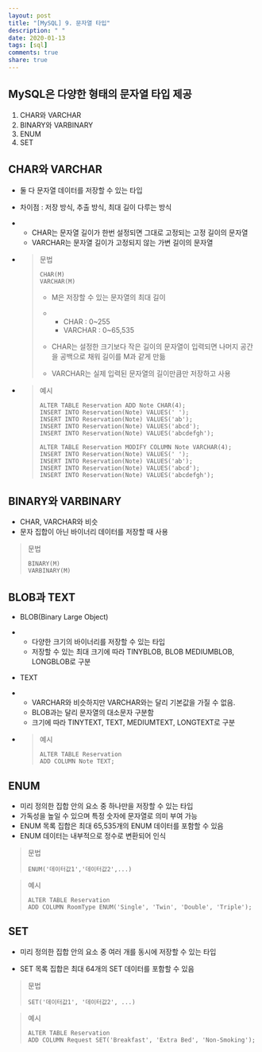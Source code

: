 ```yaml
---
layout: post
title: "[MySQL] 9. 문자열 타입"
description: " "
date: 2020-01-13
tags: [sql]
comments: true
share: true
---
```


## MySQL은 다양한 형태의 문자열 타입 제공

1. CHAR와 VARCHAR
2. BINARY와 VARBINARY
3. ENUM
4. SET

 

## CHAR와 VARCHAR

- 둘 다 문자열 데이터를 저장할 수 있는 타입

- 차이점 : 저장 방식, 추출 방식, 최대 길이 다루는 방식

- - CHAR는 문자열 길이가 한번 설정되면 그대로 고정되는 고정 길이의 문자열
  - VARCHAR는 문자열 길이가 고정되지 않는 가변 길이의 문자열

- > 문법
  >
  > ```mysql
  > CHAR(M)
  > VARCHAR(M)
  > ```
  >
  > - M은 저장할 수 있는 문자열의 최대 길이
  >
  > - - CHAR : 0~255
  >   - VARCHAR : 0~65,535
  >
  > - CHAR는 설정한 크기보다 작은 길이의 문자열이 입력되면 나머지 공간을 공백으로 채워 길이를 M과 같게 만듦
  >
  > - VARCHAR는 실제 입력된 문자열의 길이만큼만 저장하고 사용

- > 예시
  >
  > ```mysql
  > ALTER TABLE Reservation ADD Note CHAR(4);
  > INSERT INTO Reservation(Note) VALUES(' ');
  > INSERT INTO Reservation(Note) VALUES('ab');
  > INSERT INTO Reservation(Note) VALUES('abcd');
  > INSERT INTO Reservation(Note) VALUES('abcdefgh');
  >  
  > ALTER TABLE Reservation MODIFY COLUMN Note VARCHAR(4);
  > INSERT INTO Reservation(Note) VALUES(' ');
  > INSERT INTO Reservation(Note) VALUES('ab');
  > INSERT INTO Reservation(Note) VALUES('abcd');
  > INSERT INTO Reservation(Note) VALUES('abcdefgh');
  > ```



## BINARY와 VARBINARY

- CHAR, VARCHAR와 비슷
- 문자 집합이 아닌 바이너리 데이터를 저장할 때 사용

> 문법
>
> ```mysql
> BINARY(M)
> VARBINARY(M)
> ```



## BLOB과 TEXT

- BLOB(Binary Large Object)

- - 다양한 크기의 바이너리를 저장할 수 있는 타입
  - 저장할 수 있는 최대 크기에 따라 TINYBLOB, BLOB MEDIUMBLOB, LONGBLOB로 구분

- TEXT

- - VARCHAR와 비슷하지만 VARCHAR와는 달리 기본값을 가질 수 없음.
  - BLOB과는 달리 문자열의 대소문자 구분함
  - 크기에 따라 TINYTEXT, TEXT, MEDIUMTEXT, LONGTEXT로 구분

- > 예시
  >
  > ```mysql
  > ALTER TABLE Reservation
  > ADD COLUMN Note TEXT;
  > ```



## ENUM

- 미리 정의한 집합 안의 요소 중 하나만을 저장할 수 있는 타입
- 가독성을 높일 수 있으며 특정 숫자에 문자열로 의미 부여 가능
- ENUM 목록 집합은 최대 65,535개의 ENUM 데이터를 포함할 수 있음
- ENUM 데이터는 내부적으로 정수로 변환되어 인식

> 문법
>
> ```mysql
> ENUM('데이터값1','데이터값2',...)
> ```

> 예시
>
> ```mysql
> ALTER TABLE Reservation
> ADD COLUMN RoomType ENUM('Single', 'Twin', 'Double', 'Triple');
> ```



## SET

* 미리 정의한 집합 안의 요소 중 여러 개를 동시에 저장할 수 있는 타입

* SET 목록 집합은 최대 64개의 SET 데이터를 포함할 수 있음

> 문법
>
> ```mysql
> SET('데이터값1', '데이터값2', ...)
> ```

> 예시
>
> ```mysql
> ALTER TABLE Reservation
> ADD COLUMN Request SET('Breakfast', 'Extra Bed', 'Non-Smoking');
> ```